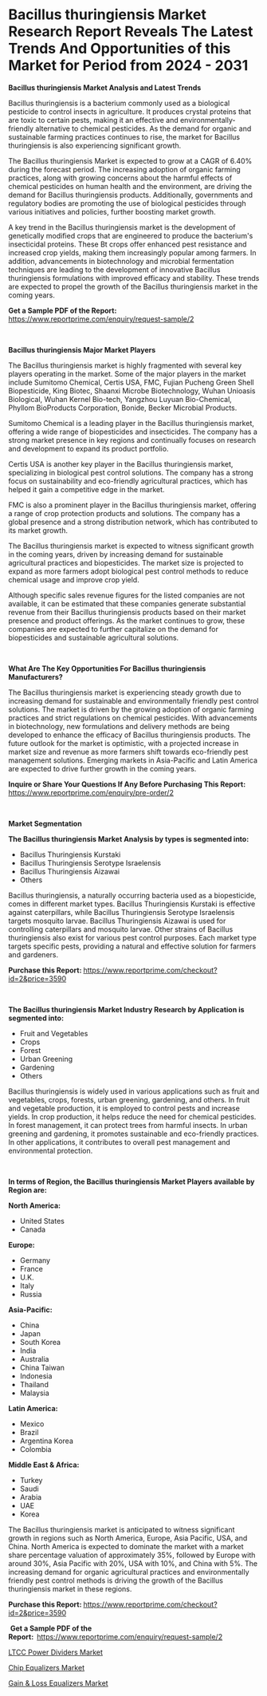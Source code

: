 <p><h1>Bacillus thuringiensis Market Research Report Reveals The Latest Trends And Opportunities of this Market for Period from 2024 - 2031</h1></p><p><strong>Bacillus thuringiensis Market Analysis and Latest Trends</strong></p>
<p><p>Bacillus thuringiensis is a bacterium commonly used as a biological pesticide to control insects in agriculture. It produces crystal proteins that are toxic to certain pests, making it an effective and environmentally-friendly alternative to chemical pesticides. As the demand for organic and sustainable farming practices continues to rise, the market for Bacillus thuringiensis is also experiencing significant growth.</p><p>The Bacillus thuringiensis Market is expected to grow at a CAGR of 6.40% during the forecast period. The increasing adoption of organic farming practices, along with growing concerns about the harmful effects of chemical pesticides on human health and the environment, are driving the demand for Bacillus thuringiensis products. Additionally, governments and regulatory bodies are promoting the use of biological pesticides through various initiatives and policies, further boosting market growth.</p><p>A key trend in the Bacillus thuringiensis market is the development of genetically modified crops that are engineered to produce the bacterium's insecticidal proteins. These Bt crops offer enhanced pest resistance and increased crop yields, making them increasingly popular among farmers. In addition, advancements in biotechnology and microbial fermentation techniques are leading to the development of innovative Bacillus thuringiensis formulations with improved efficacy and stability. These trends are expected to propel the growth of the Bacillus thuringiensis market in the coming years.</p></p>
<p><strong>Get a Sample PDF of the Report:&nbsp;</strong> <a href="https://www.reportprime.com/enquiry/request-sample/2">https://www.reportprime.com/enquiry/request-sample/2</a></p>
<p>&nbsp;</p>
<p><strong>Bacillus thuringiensis Major Market Players</strong></p>
<p><p>The Bacillus thuringiensis market is highly fragmented with several key players operating in the market. Some of the major players in the market include Sumitomo Chemical, Certis USA, FMC, Fujian Pucheng Green Shell Biopesticide, King Biotec, Shaanxi Microbe Biotechnology, Wuhan Unioasis Biological, Wuhan Kernel Bio-tech, Yangzhou Luyuan Bio-Chemical, Phyllom BioProducts Corporation, Bonide, Becker Microbial Products.</p><p>Sumitomo Chemical is a leading player in the Bacillus thuringiensis market, offering a wide range of biopesticides and insecticides. The company has a strong market presence in key regions and continually focuses on research and development to expand its product portfolio. </p><p>Certis USA is another key player in the Bacillus thuringiensis market, specializing in biological pest control solutions. The company has a strong focus on sustainability and eco-friendly agricultural practices, which has helped it gain a competitive edge in the market.</p><p>FMC is also a prominent player in the Bacillus thuringiensis market, offering a range of crop protection products and solutions. The company has a global presence and a strong distribution network, which has contributed to its market growth.</p><p>The Bacillus thuringiensis market is expected to witness significant growth in the coming years, driven by increasing demand for sustainable agricultural practices and biopesticides. The market size is projected to expand as more farmers adopt biological pest control methods to reduce chemical usage and improve crop yield.</p><p>Although specific sales revenue figures for the listed companies are not available, it can be estimated that these companies generate substantial revenue from their Bacillus thuringiensis products based on their market presence and product offerings. As the market continues to grow, these companies are expected to further capitalize on the demand for biopesticides and sustainable agricultural solutions.</p></p>
<p>&nbsp;</p>
<p><strong>What Are The Key Opportunities For Bacillus thuringiensis Manufacturers?</strong></p>
<p><p>The Bacillus thuringiensis market is experiencing steady growth due to increasing demand for sustainable and environmentally friendly pest control solutions. The market is driven by the growing adoption of organic farming practices and strict regulations on chemical pesticides. With advancements in biotechnology, new formulations and delivery methods are being developed to enhance the efficacy of Bacillus thuringiensis products. The future outlook for the market is optimistic, with a projected increase in market size and revenue as more farmers shift towards eco-friendly pest management solutions. Emerging markets in Asia-Pacific and Latin America are expected to drive further growth in the coming years.</p></p>
<p><strong>Inquire or Share Your Questions If Any Before Purchasing This Report:</strong> <a href="https://www.reportprime.com/enquiry/pre-order/2">https://www.reportprime.com/enquiry/pre-order/2</a></p>
<p>&nbsp;</p>
<p><strong>Market Segmentation</strong></p>
<p><strong>The Bacillus thuringiensis Market Analysis by types is segmented into:</strong></p>
<p><ul><li>Bacillus Thuringiensis Kurstaki</li><li>Bacillus Thuringiensis Serotype Israelensis</li><li>Bacillus Thuringiensis Aizawai</li><li>Others</li></ul></p>
<p><p>Bacillus thuringiensis, a naturally occurring bacteria used as a biopesticide, comes in different market types. Bacillus Thuringiensis Kurstaki is effective against caterpillars, while Bacillus Thuringiensis Serotype Israelensis targets mosquito larvae. Bacillus Thuringiensis Aizawai is used for controlling caterpillars and mosquito larvae. Other strains of Bacillus thuringiensis also exist for various pest control purposes. Each market type targets specific pests, providing a natural and effective solution for farmers and gardeners.</p></p>
<p><strong>Purchase this Report:&nbsp;</strong><a href="https://www.reportprime.com/checkout?id=2&price=3590">https://www.reportprime.com/checkout?id=2&price=3590</a></p>
<p>&nbsp;</p>
<p><strong>The Bacillus thuringiensis Market Industry Research by Application is segmented into:</strong></p>
<p><ul><li>Fruit and Vegetables</li><li>Crops</li><li>Forest</li><li>Urban Greening</li><li>Gardening</li><li>Others</li></ul></p>
<p><p>Bacillus thuringiensis is widely used in various applications such as fruit and vegetables, crops, forests, urban greening, gardening, and others. In fruit and vegetable production, it is employed to control pests and increase yields. In crop production, it helps reduce the need for chemical pesticides. In forest management, it can protect trees from harmful insects. In urban greening and gardening, it promotes sustainable and eco-friendly practices. In other applications, it contributes to overall pest management and environmental protection.</p></p>
<p>&nbsp;</p>
<p><strong>In terms of Region, the Bacillus thuringiensis Market Players available by Region are:</strong></p>
<p>
    <p> <strong> North America: </strong>
        <ul>
            <li>United States</li>
            <li>Canada</li>
        </ul>
        </p> 
    <p> <strong> Europe: </strong>
        <ul>
            <li>Germany</li>
            <li>France</li>
            <li>U.K.</li>
            <li>Italy</li>
            <li>Russia</li>
        </ul>
        </p> 
    <p> <strong> Asia-Pacific: </strong>
        <ul>
            <li>China</li>
            <li>Japan</li>
            <li>South Korea</li>
            <li>India</li>
            <li>Australia</li>
            <li>China Taiwan</li>
            <li>Indonesia</li>
            <li>Thailand</li>
            <li>Malaysia</li>
        </ul>
        </p> 
    <p> <strong> Latin America: </strong>
        <ul>
            <li>Mexico</li>
            <li>Brazil</li>
            <li>Argentina Korea</li>
            <li>Colombia</li>
        </ul>
        </p> 
    <p> <strong> Middle East & Africa: </strong>
        <ul>
            <li>Turkey</li>
            <li>Saudi</li>
            <li>Arabia</li>
            <li>UAE</li>
            <li>Korea</li>
        </ul>
    </p>
    </p>
<p><p>The Bacillus thuringiensis market is anticipated to witness significant growth in regions such as North America, Europe, Asia Pacific, USA, and China. North America is expected to dominate the market with a market share percentage valuation of approximately 35%, followed by Europe with around 30%, Asia Pacific with 20%, USA with 10%, and China with 5%. The increasing demand for organic agricultural practices and environmentally friendly pest control methods is driving the growth of the Bacillus thuringiensis market in these regions.</p></p>
<p><strong>Purchase this Report: </strong><a href="https://www.reportprime.com/checkout?id=2&price=3590">https://www.reportprime.com/checkout?id=2&price=3590</a></p>
<p>&nbsp;<strong>Get a Sample PDF of the Report:&nbsp;&nbsp;</strong><a href="https://www.reportprime.com/enquiry/request-sample/2">https://www.reportprime.com/enquiry/request-sample/2</a></p>
<p><strong></strong></p>
<p><p><a href="https://view.publitas.com/reportprime-1/ltcc-power-dividers-market-research-report-the-key-to-successful-business-strategy-forecasted-for-period-from-2024-2031/">LTCC Power Dividers Market</a></p><p><a href="https://view.publitas.com/reportprime-1/chip-equalizers-market-research-report-provides-thorough-industry-overview-which-offers-an-in-depth-analysis-of-product-trends-and-new-market-divisions/">Chip Equalizers Market</a></p><p><a href="https://view.publitas.com/reportprime-1/gain-loss-equalizers-market-offers-provide-insightful-data-for-the-time-period-from-2024-to-2031-and-also-provide-analysis-based-on-application-type-and-region/">Gain & Loss Equalizers Market</a></p></p>
